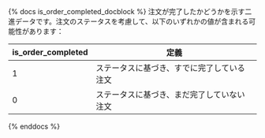 {% docs is_order_completed_docblock %}
注文が完了したかどうかを示す二進データです。注文のステータスを考慮して、以下のいずれかの値が含まれる可能性があります：

| is_order_completed | 定義                                       |
| ------------------ | ------------------------------------------ |
| 1                  | ステータスに基づき、すでに完了している注文 |
| 0                  | ステータスに基づき、まだ完了していない注文 |

{% enddocs %}
